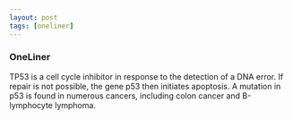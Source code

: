 ```yaml
---
layout: post
tags: [oneliner]
---
```



### OneLiner

TP53 is a cell cycle inhibitor in response to the detection of a DNA error. If repair is not possible, the gene p53 then initiates apoptosis. A mutation in p53 is found in numerous cancers, including colon cancer and B-lymphocyte lymphoma.
